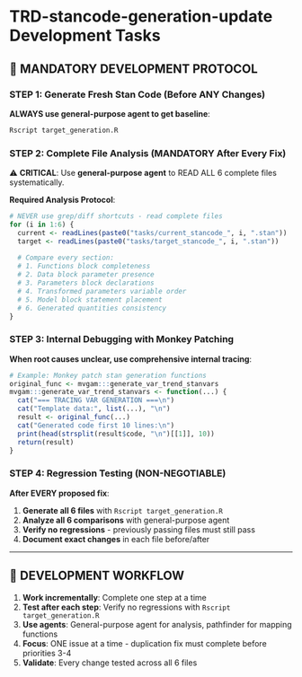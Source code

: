 # TRD-stancode-generation-update Development Tasks

## 🔧 **MANDATORY DEVELOPMENT PROTOCOL**

### **STEP 1: Generate Fresh Stan Code (Before ANY Changes)**
**ALWAYS use general-purpose agent to get baseline**:
```bash
Rscript target_generation.R
```

### **STEP 2: Complete File Analysis (MANDATORY After Every Fix)**
⚠️ **CRITICAL**: Use **general-purpose agent** to READ ALL 6 complete files systematically. 

**Required Analysis Protocol**:
```r
# NEVER use grep/diff shortcuts - read complete files
for (i in 1:6) {
  current <- readLines(paste0("tasks/current_stancode_", i, ".stan"))
  target <- readLines(paste0("tasks/target_stancode_", i, ".stan"))
  
  # Compare every section:
  # 1. Functions block completeness
  # 2. Data block parameter presence  
  # 3. Parameters block declarations
  # 4. Transformed parameters variable order
  # 5. Model block statement placement
  # 6. Generated quantities consistency
}
```

### **STEP 3: Internal Debugging with Monkey Patching**
**When root causes unclear, use comprehensive internal tracing**:
```r
# Example: Monkey patch stan generation functions
original_func <- mvgam:::generate_var_trend_stanvars
mvgam:::generate_var_trend_stanvars <- function(...) {
  cat("=== TRACING VAR GENERATION ===\n")
  cat("Template data:", list(...), "\n")
  result <- original_func(...)
  cat("Generated code first 10 lines:\n")
  print(head(strsplit(result$code, "\n")[[1]], 10))
  return(result)
}
```

### **STEP 4: Regression Testing (NON-NEGOTIABLE)**
**After EVERY proposed fix**:
1. **Generate all 6 files** with `Rscript target_generation.R`  
2. **Analyze all 6 comparisons** with general-purpose agent
3. **Verify no regressions** - previously passing files must still pass
4. **Document exact changes** in each file before/after

---

## 🔄 **DEVELOPMENT WORKFLOW**

1. **Work incrementally**: Complete one step at a time
2. **Test after each step**: Verify no regressions with `Rscript target_generation.R`
3. **Use agents**: General-purpose agent for analysis, pathfinder for mapping functions
4. **Focus**: ONE issue at a time - duplication fix must complete before priorities 3-4
5. **Validate**: Every change tested across all 6 files
